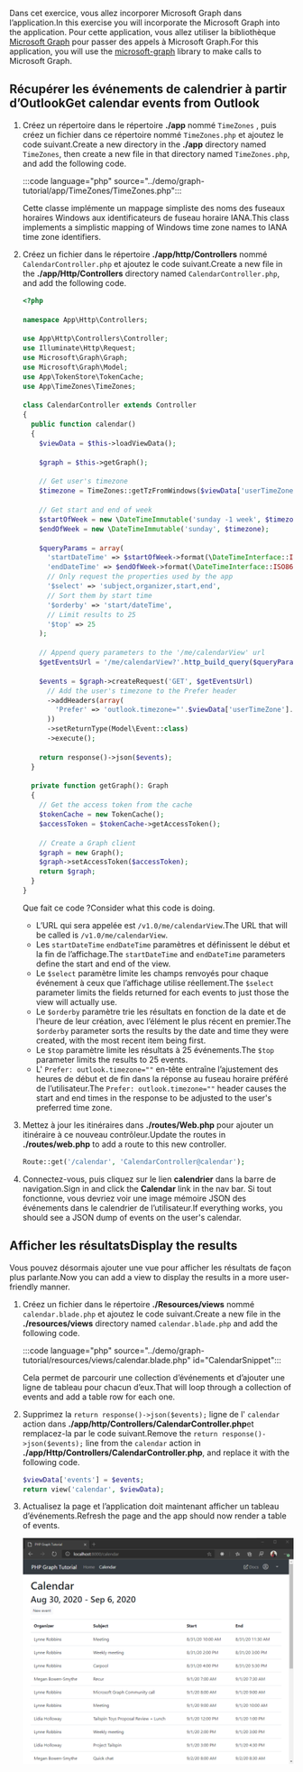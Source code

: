 <!-- markdownlint-disable MD002 MD041 -->

<span data-ttu-id="6e6ea-101">Dans cet exercice, vous allez incorporer Microsoft Graph dans l’application.</span><span class="sxs-lookup"><span data-stu-id="6e6ea-101">In this exercise you will incorporate the Microsoft Graph into the application.</span></span> <span data-ttu-id="6e6ea-102">Pour cette application, vous allez utiliser la bibliothèque [Microsoft Graph](https://github.com/microsoftgraph/msgraph-sdk-php) pour passer des appels à Microsoft Graph.</span><span class="sxs-lookup"><span data-stu-id="6e6ea-102">For this application, you will use the [microsoft-graph](https://github.com/microsoftgraph/msgraph-sdk-php) library to make calls to Microsoft Graph.</span></span>

## <a name="get-calendar-events-from-outlook"></a><span data-ttu-id="6e6ea-103">Récupérer les événements de calendrier à partir d’Outlook</span><span class="sxs-lookup"><span data-stu-id="6e6ea-103">Get calendar events from Outlook</span></span>

1. <span data-ttu-id="6e6ea-104">Créez un répertoire dans le répertoire **./app** nommé `TimeZones` , puis créez un fichier dans ce répertoire nommé `TimeZones.php` et ajoutez le code suivant.</span><span class="sxs-lookup"><span data-stu-id="6e6ea-104">Create a new directory in the **./app** directory named `TimeZones`, then create a new file in that directory named `TimeZones.php`, and add the following code.</span></span>

    :::code language="php" source="../demo/graph-tutorial/app/TimeZones/TimeZones.php":::

    <span data-ttu-id="6e6ea-105">Cette classe implémente un mappage simpliste des noms des fuseaux horaires Windows aux identificateurs de fuseau horaire IANA.</span><span class="sxs-lookup"><span data-stu-id="6e6ea-105">This class implements a simplistic mapping of Windows time zone names to IANA time zone identifiers.</span></span>

1. <span data-ttu-id="6e6ea-106">Créez un fichier dans le répertoire **./app/http/Controllers** nommé `CalendarController.php` et ajoutez le code suivant.</span><span class="sxs-lookup"><span data-stu-id="6e6ea-106">Create a new file in the **./app/Http/Controllers** directory named `CalendarController.php`, and add the following code.</span></span>

    ```php
    <?php

    namespace App\Http\Controllers;

    use App\Http\Controllers\Controller;
    use Illuminate\Http\Request;
    use Microsoft\Graph\Graph;
    use Microsoft\Graph\Model;
    use App\TokenStore\TokenCache;
    use App\TimeZones\TimeZones;

    class CalendarController extends Controller
    {
      public function calendar()
      {
        $viewData = $this->loadViewData();

        $graph = $this->getGraph();

        // Get user's timezone
        $timezone = TimeZones::getTzFromWindows($viewData['userTimeZone']);

        // Get start and end of week
        $startOfWeek = new \DateTimeImmutable('sunday -1 week', $timezone);
        $endOfWeek = new \DateTimeImmutable('sunday', $timezone);

        $queryParams = array(
          'startDateTime' => $startOfWeek->format(\DateTimeInterface::ISO8601),
          'endDateTime' => $endOfWeek->format(\DateTimeInterface::ISO8601),
          // Only request the properties used by the app
          '$select' => 'subject,organizer,start,end',
          // Sort them by start time
          '$orderby' => 'start/dateTime',
          // Limit results to 25
          '$top' => 25
        );

        // Append query parameters to the '/me/calendarView' url
        $getEventsUrl = '/me/calendarView?'.http_build_query($queryParams);

        $events = $graph->createRequest('GET', $getEventsUrl)
          // Add the user's timezone to the Prefer header
          ->addHeaders(array(
            'Prefer' => 'outlook.timezone="'.$viewData['userTimeZone'].'"'
          ))
          ->setReturnType(Model\Event::class)
          ->execute();

        return response()->json($events);
      }

      private function getGraph(): Graph
      {
        // Get the access token from the cache
        $tokenCache = new TokenCache();
        $accessToken = $tokenCache->getAccessToken();

        // Create a Graph client
        $graph = new Graph();
        $graph->setAccessToken($accessToken);
        return $graph;
      }
    }
    ```

    <span data-ttu-id="6e6ea-107">Que fait ce code ?</span><span class="sxs-lookup"><span data-stu-id="6e6ea-107">Consider what this code is doing.</span></span>

    - <span data-ttu-id="6e6ea-108">L’URL qui sera appelée est `/v1.0/me/calendarView`.</span><span class="sxs-lookup"><span data-stu-id="6e6ea-108">The URL that will be called is `/v1.0/me/calendarView`.</span></span>
    - <span data-ttu-id="6e6ea-109">Les `startDateTime` `endDateTime` paramètres et définissent le début et la fin de l’affichage.</span><span class="sxs-lookup"><span data-stu-id="6e6ea-109">The `startDateTime` and `endDateTime` parameters define the start and end of the view.</span></span>
    - <span data-ttu-id="6e6ea-110">Le `$select` paramètre limite les champs renvoyés pour chaque événement à ceux que l’affichage utilise réellement.</span><span class="sxs-lookup"><span data-stu-id="6e6ea-110">The `$select` parameter limits the fields returned for each events to just those the view will actually use.</span></span>
    - <span data-ttu-id="6e6ea-111">Le `$orderby` paramètre trie les résultats en fonction de la date et de l’heure de leur création, avec l’élément le plus récent en premier.</span><span class="sxs-lookup"><span data-stu-id="6e6ea-111">The `$orderby` parameter sorts the results by the date and time they were created, with the most recent item being first.</span></span>
    - <span data-ttu-id="6e6ea-112">Le `$top` paramètre limite les résultats à 25 événements.</span><span class="sxs-lookup"><span data-stu-id="6e6ea-112">The `$top` parameter limits the results to 25 events.</span></span>
    - <span data-ttu-id="6e6ea-113">L' `Prefer: outlook.timezone=""` en-tête entraîne l’ajustement des heures de début et de fin dans la réponse au fuseau horaire préféré de l’utilisateur.</span><span class="sxs-lookup"><span data-stu-id="6e6ea-113">The `Prefer: outlook.timezone=""` header causes the start and end times in the response to be adjusted to the user's preferred time zone.</span></span>

1. <span data-ttu-id="6e6ea-114">Mettez à jour les itinéraires dans **./routes/Web.php** pour ajouter un itinéraire à ce nouveau contrôleur.</span><span class="sxs-lookup"><span data-stu-id="6e6ea-114">Update the routes in **./routes/web.php** to add a route to this new controller.</span></span>

    ```php
    Route::get('/calendar', 'CalendarController@calendar');
    ```

1. <span data-ttu-id="6e6ea-115">Connectez-vous, puis cliquez sur le lien **calendrier** dans la barre de navigation.</span><span class="sxs-lookup"><span data-stu-id="6e6ea-115">Sign in and click the **Calendar** link in the nav bar.</span></span> <span data-ttu-id="6e6ea-116">Si tout fonctionne, vous devriez voir une image mémoire JSON des événements dans le calendrier de l’utilisateur.</span><span class="sxs-lookup"><span data-stu-id="6e6ea-116">If everything works, you should see a JSON dump of events on the user's calendar.</span></span>

## <a name="display-the-results"></a><span data-ttu-id="6e6ea-117">Afficher les résultats</span><span class="sxs-lookup"><span data-stu-id="6e6ea-117">Display the results</span></span>

<span data-ttu-id="6e6ea-118">Vous pouvez désormais ajouter une vue pour afficher les résultats de façon plus parlante.</span><span class="sxs-lookup"><span data-stu-id="6e6ea-118">Now you can add a view to display the results in a more user-friendly manner.</span></span>

1. <span data-ttu-id="6e6ea-119">Créez un fichier dans le répertoire **./Resources/views** nommé `calendar.blade.php` et ajoutez le code suivant.</span><span class="sxs-lookup"><span data-stu-id="6e6ea-119">Create a new file in the **./resources/views** directory named `calendar.blade.php` and add the following code.</span></span>

    :::code language="php" source="../demo/graph-tutorial/resources/views/calendar.blade.php" id="CalendarSnippet":::

    <span data-ttu-id="6e6ea-120">Cela permet de parcourir une collection d’événements et d’ajouter une ligne de tableau pour chacun d’eux.</span><span class="sxs-lookup"><span data-stu-id="6e6ea-120">That will loop through a collection of events and add a table row for each one.</span></span>

1. <span data-ttu-id="6e6ea-121">Supprimez la `return response()->json($events);` ligne de l' `calendar` action dans **./app/http/Controllers/CalendarController.php**et remplacez-la par le code suivant.</span><span class="sxs-lookup"><span data-stu-id="6e6ea-121">Remove the `return response()->json($events);` line from the `calendar` action in **./app/Http/Controllers/CalendarController.php**, and replace it with the following code.</span></span>

    ```php
    $viewData['events'] = $events;
    return view('calendar', $viewData);
    ```

1. <span data-ttu-id="6e6ea-122">Actualisez la page et l’application doit maintenant afficher un tableau d’événements.</span><span class="sxs-lookup"><span data-stu-id="6e6ea-122">Refresh the page and the app should now render a table of events.</span></span>

    ![Capture d’écran du tableau des événements](./images/add-msgraph-01.png)
